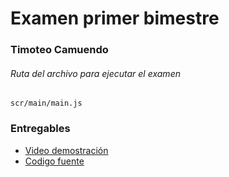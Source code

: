 <h1>Examen primer bimestre</h1>
<h3>Timoteo Camuendo</h3>
<h6>Ruta del archivo para ejecutar el examen</h6>

    scr/main/main.js

<h3> Entregables </h3>
<ul>
<li><a href="https://epnecuador-my.sharepoint.com/:f:/g/personal/timoteo_camuendo_epn_edu_ec/Ejxn4XhpGZFOvimDr2kZEP0Bvsmdoq6Ej87MeE4hYZjMMw?e=3l5bYC">Video demostración</a></li>
<li><a href="https://github.com/2022B-web-avanzada-soft/camuendo-sinchico-timoteo-alberto/blob/4728b51c9ca3b86d428c8a063f385eea9263221f/examen-primer-bimestre/src/main/app.js">Codigo fuente</a></li>
</ul>
